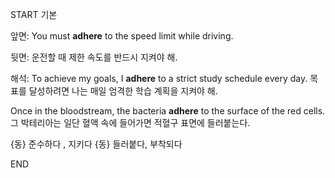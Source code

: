 START
기본

앞면:
You must **adhere** to the speed limit while driving.

뒷면:
운전할 때 제한 속도를 반드시 지켜야 해.

해석:
To achieve my goals, I **adhere** to a strict study schedule every day.
목표를 달성하려면 나는 매일 엄격한 학습 계획을 지켜야 해.

Once in the bloodstream, the bacteria **adhere** to the surface of the red cells. 
그 박테리아는 일단 혈액 속에 들어가면 적혈구 표면에 들러붙는다.

{동} 준수하다 , 지키다
{동} 들러붙다, 부착되다
<!--ID: 1742872277846-->
END
